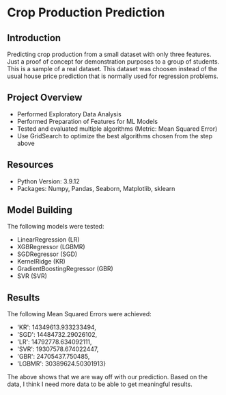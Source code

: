 # Crop Production Prediction
## Introduction

Predicting crop production from a small dataset with only three features. Just a proof of concept for demonstration purposes to a group of students. This is a sample of a real dataset. This dataset was choosen instead of the usual house price prediction that is normally used for regression problems.

## Project Overview
- Performed Exploratory Data Analysis
- Performed Preparation of Features for ML Models
- Tested and evaluated multiple algorithms (Metric: Mean Squared Error)
- Use GridSearch to optimize the best algorithms chosen from the step above

## Resources
- Python Version: 3.9.12
- Packages: Numpy, Pandas, Seaborn, Matplotlib, sklearn 

## Model Building
The following models were tested:

- LinearRegression (LR)
- XGBRegressor (LGBMR)
- SGDRegressor (SGD)
- KernelRidge (KR)
- GradientBoostingRegressor (GBR)
- SVR (SVR)

## Results
The following Mean Squared Errors were achieved:

- 'KR': 14349613.933233494,
-  'SGD': 14484732.29026102,
-  'LR': 14792778.634092111,
-  'SVR': 19307578.674022447,
-  'GBR': 24705437.750485,
-  'LGBMR': 30389624.50301913}

The above shows that we are way off with our prediction. Based on the data, I think I need more data to be able to get meaningful results.